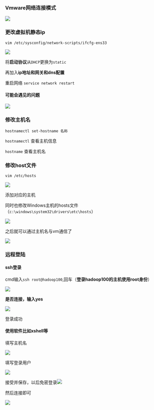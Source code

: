 ### Vmware网络连接模式

![](assets/4_网络配置和系统管理.md6956.792675.png)

### 更改虚拟机静态ip

`vim /etc/sysconfig/network-scripts/ifcfg-ens33`

![](assets/4_网络配置和系统管理.md18089.6598655.png)

将**启动协议**从`DHCP`更换为`static`

再加入**ip地址和网关和dns配置**

重启网络 `service network restart`

#### 可能会遇见的问题

![](assets/4_网络配置和系统管理.md18459.3742792.png)

### 修改主机名

`hostnamectl set-hostname 名称`

`hostnamectl` 查看主机信息

`hostname` 查看主机名

### 修改host文件

`vim /etc/hosts`

![](assets/4_网络配置和系统管理.md19586.7244285.png)

添加对应的主机

同时也修改Windows主机的hosts文件（`c:\windows\system32\drivers\etc\hosts`）

![](assets/4_网络配置和系统管理.md19673.2451951.png)

之后就可以通过主机名与vm通信了

![](assets/4_网络配置和系统管理.md19743.2109689.png)

### 远程登陆

#### ssh登录

cmd输入`ssh root@hadoop100`,回车（**登录hadoop100的主机使用root身份**）

![](assets/4_网络配置和系统管理.md19854.1103788.png)

**是否连接，输入yes**

![](assets/4_网络配置和系统管理.md19932.2281589.png)

登录成功

#### 使用软件比如xshell等

填写主机名

![](assets/4_网络配置和系统管理.md20201.0783507.png)

填写登录用户

![](assets/4_网络配置和系统管理.md20227.5039086.png)

接受并保存，以后免密登录![](assets/4_网络配置和系统管理.md20311.0388034.png)

然后连接即可

![](assets/4_网络配置和系统管理.md59.4162501.png)
